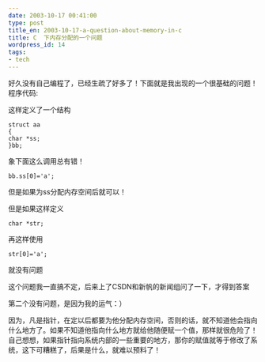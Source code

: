 ```yaml
---
date: 2003-10-17 00:41:00
type: post
title_en: 2003-10-17-a-question-about-memory-in-c
title: C  下内存分配的一个问题
wordpress_id: 14
tags:
- tech
---
```


好久没有自己编程了，已经生疏了好多了！下面就是我出现的一个很基础的问题！  
程序代码:  

这样定义了一个结构  

	struct aa  
	{  
	char *ss;  
	}bb;  

象下面这么调用总有错！  

	bb.ss[0]='a';  

但是如果为ss分配内存空间后就可以！  
  
但是如果这样定义  

	char *str;  

再这样使用  

	str[0]='a';  

就没有问题

这个问题我一直搞不定，后来上了CSDN和新帆的新闻组问了一下，才得到答案  
  
第二个没有问题，是因为我的运气：）  
  
因为，凡是指针，在定以后都要为他分配内存空间，否则的话，就不知道他会指向什么地方了。如果不知道他指向什么地方就给他随便赋一个值，那样就很危险了！自己想想，如果指针指向系统内部的一些重要的地方，那你的赋值就等于修改了系统，这下可糟糕了，后果是什么，就难以预料了！
